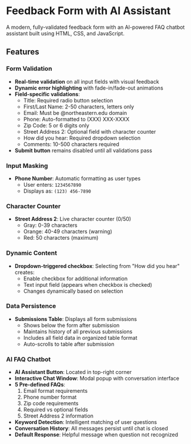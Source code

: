# Feedback Form with AI Assistant

A modern, fully-validated feedback form with an AI-powered FAQ chatbot assistant built using HTML, CSS, and JavaScript.

##  Features

### Form Validation
- **Real-time validation** on all input fields with visual feedback
- **Dynamic error highlighting** with fade-in/fade-out animations
- **Field-specific validations**:
  - Title: Required radio button selection
  - First/Last Name: 2-50 characters, letters only
  - Email: Must be @northeastern.edu domain
  - Phone: Auto-formatted to (XXX) XXX-XXXX
  - Zip Code: 5 or 6 digits only
  - Street Address 2: Optional field with character counter
  - How did you hear: Required dropdown selection
  - Comments: 10-500 characters required
- **Submit button** remains disabled until all validations pass

### Input Masking
- **Phone Number**: Automatic formatting as user types
  - User enters: `1234567890`
  - Displays as: `(123) 456-7890`

### Character Counter
- **Street Address 2**: Live character counter (0/50)
  - Gray: 0-39 characters
  - Orange: 40-49 characters (warning)
  - Red: 50 characters (maximum)

### Dynamic Content
- **Dropdown-triggered checkbox**: Selecting from "How did you hear" creates:
  - Enable checkbox for additional information
  - Text input field (appears when checkbox is checked)
  - Changes dynamically based on selection

### Data Persistence
- **Submissions Table**: Displays all form submissions
  - Shows below the form after submission
  - Maintains history of all previous submissions
  - Includes all field data in organized table format
  - Auto-scrolls to table after submission

### AI FAQ Chatbot
- **AI Assistant Button**: Located in top-right corner
- **Interactive Chat Window**: Modal popup with conversation interface
- **5 Pre-defined FAQs**:
  1. Email format requirements
  2. Phone number format
  3. Zip code requirements
  4. Required vs optional fields
  5. Street Address 2 information
- **Keyword Detection**: Intelligent matching of user questions
- **Conversation History**: All messages persist until chat is closed
- **Default Response**: Helpful message when question not recognized

